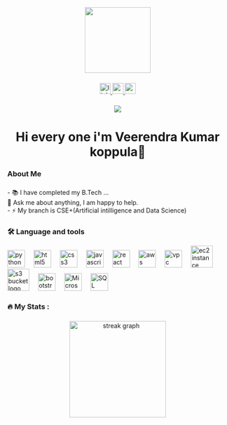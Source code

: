 <div align="center">
  <img height="150" src="https://media2.giphy.com/media/v1.Y2lkPTc5MGI3NjExd2MyOGFnNXphN2xmM21yNnAxb3c4NHRoNXE2NGd2eThpZ3F6aHJndSZlcD12MV9naWZzX3NlYXJjaCZjdD1n/RbDKaczqWovIugyJmW/giphy.gif"  />
</div>

###

<div align="center">
  <a href="https://www.linkedin.com/in/veerendra-kumar-koppula/" target="_blank">
    <img src="https://img.shields.io/static/v1?message=LinkedIn&logo=linkedin&label=&color=0077B5&logoColor=white&labelColor=&style=for-the-badge" height="25" alt="linkedin logo"  />
  </a>
  <a href="https://veerendrakumarkoppula.vercel.app/" target="_blank">
    <img src="https://img.shields.io/static/v1?message=Portfolio&logo=google-chrome&label=&color=4285F4&logoColor=white&labelColor=&style=for-the-badge" height="25" alt="portfolio logo"  />
  </a>
  <a href="mailto:veerendrakumarkoppula@gmail.com" target="_blank">
    <img src="https://img.shields.io/static/v1?message=Gmail&logo=gmail&label=&color=D14836&logoColor=white&labelColor=&style=for-the-badge" height="25" alt="gmail logo"  />
  </a>
</div>

###

<div align="center">
  <img src="https://visitor-badge.laobi.icu/badge?page_id=KoppulaVeerendraKumar.KoppulaVeerendraKumar&"  />
</div>

###

<h1 align="center">Hi every one i'm Veerendra Kumar koppula👋</h1>

###

<h3 align="left">About Me</h3>

###

<p align="left">- 📚 I have completed my B.Tech ...</br>💬 Ask me about anything, I am happy to help.<br>- ⚡ My branch is  CSE+(Artificial intilligence and Data Science)</p>

###

<h3 align="left">🛠 Language and tools</h3>

<div align="left">
  <img src="https://cdn.jsdelivr.net/gh/devicons/devicon/icons/python/python-original.svg" height="40" alt="python logo"  />
  <img width="12" />
  <img src="https://cdn.jsdelivr.net/gh/devicons/devicon/icons/html5/html5-original.svg" height="40" alt="html5 logo"  />
  <img width="12" />
  <img src="https://cdn.jsdelivr.net/gh/devicons/devicon/icons/css3/css3-original.svg" height="40" alt="css3 logo"  />
  <img width="12" />
  <img src="https://cdn.jsdelivr.net/gh/devicons/devicon/icons/javascript/javascript-original.svg" height="40" alt="javascript logo"  />
  <img width="12" />
  <img src="https://cdn.jsdelivr.net/gh/devicons/devicon/icons/react/react-original.svg" height="40" alt="react logo"  />
  <img width="12" />
  <img src="https://encrypted-tbn0.gstatic.com/images?q=tbn:ANd9GcQrX7yoCF0oIOFUDibu9uchgeyihc1pRCUOcQ&s" height="40" alt="aws logo"  />
  <img width="12" />
  <img src="https://miro.medium.com/v2/resize:fit:1200/0*os46BZb4bK8cgwcx.png" height="40" alt="vpc logo"  />
  <img width="12" />
  <img src="https://miro.medium.com/v2/resize:fit:360/0*-jK6l0mVK19v2z0X.png" height="50" alt="ec2 instance logo"  />
  <img width="12" />
  <img src="https://miro.medium.com/v2/resize:fit:401/0*pxlnDm-ncQdC0UEL.png" height="50" alt="s3 bucket logo"  />
  <img width="12" />
  <img src="https://cdn.jsdelivr.net/gh/devicons/devicon/icons/bootstrap/bootstrap-plain.svg" height="40" alt="bootstrap logo"  />
  <img width="12" />
  <img src="https://download.logo.wine/logo/Microsoft_Excel/Microsoft_Excel-Logo.wine.png" height="40" alt="Microsoft_Excel logo"  />
  <img width="12" />
  <img src="https://upload.wikimedia.org/wikipedia/commons/8/87/Sql_data_base_with_logo.png" height="40" alt="SQL logo"  />
</div>

###

<h3 align="left">🔥   My Stats :</h3>

###

<div align="center">
  <img src="https://streak-stats.demolab.com?user=KoppulaVeerendraKumar&locale=en&mode=daily&theme=dark&hide_border=false&border_radius=5&order=3" height="220" alt="streak graph"  />
</div>
